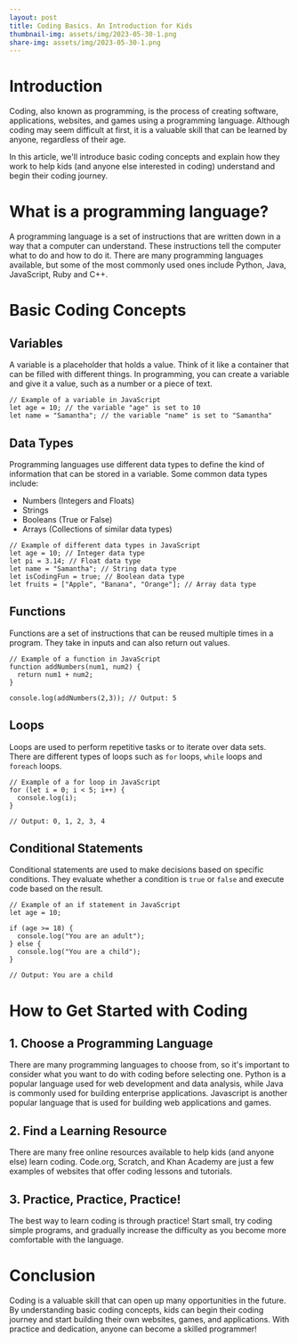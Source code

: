 ```yaml
---
layout: post
title: Coding Basics. An Introduction for Kids
thumbnail-img: assets/img/2023-05-30-1.png
share-img: assets/img/2023-05-30-1.png
---
```


# Introduction

Coding, also known as programming, is the process of creating software, applications, websites, and games using a programming language. Although coding may seem difficult at first, it is a valuable skill that can be learned by anyone, regardless of their age.

In this article, we'll introduce basic coding concepts and explain how they work to help kids (and anyone else interested in coding) understand and begin their coding journey.

# What is a programming language?

A programming language is a set of instructions that are written down in a way that a computer can understand. These instructions tell the computer what to do and how to do it. There are many programming languages available, but some of the most commonly used ones include Python, Java, JavaScript, Ruby and C++.

# Basic Coding Concepts

## Variables

A variable is a placeholder that holds a value. Think of it like a container that can be filled with different things. In programming, you can create a variable and give it a value, such as a number or a piece of text. 

```
// Example of a variable in JavaScript
let age = 10; // the variable "age" is set to 10
let name = "Samantha"; // the variable "name" is set to "Samantha"
```

## Data Types

Programming languages use different data types to define the kind of information that can be stored in a variable. Some common data types include:

- Numbers (Integers and Floats)
- Strings
- Booleans (True or False)
- Arrays (Collections of similar data types)

```
// Example of different data types in JavaScript
let age = 10; // Integer data type
let pi = 3.14; // Float data type
let name = "Samantha"; // String data type
let isCodingFun = true; // Boolean data type
let fruits = ["Apple", "Banana", "Orange"]; // Array data type
```

## Functions

Functions are a set of instructions that can be reused multiple times in a program. They take in inputs and can also return out values. 

```
// Example of a function in JavaScript
function addNumbers(num1, num2) {
  return num1 + num2;
}

console.log(addNumbers(2,3)); // Output: 5
```

## Loops

Loops are used to perform repetitive tasks or to iterate over data sets. There are different types of loops such as `for` loops, `while` loops and `foreach` loops.

```
// Example of a for loop in JavaScript
for (let i = 0; i < 5; i++) {
  console.log(i);
}

// Output: 0, 1, 2, 3, 4
```

## Conditional Statements

Conditional statements are used to make decisions based on specific conditions. They evaluate whether a condition is `true` or `false` and execute code based on the result.

```
// Example of an if statement in JavaScript
let age = 10;

if (age >= 18) {
  console.log("You are an adult");
} else {
  console.log("You are a child");
}

// Output: You are a child
```

# How to Get Started with Coding

## 1. Choose a Programming Language

There are many programming languages to choose from, so it's important to consider what you want to do with coding before selecting one. Python is a popular language used for web development and data analysis, while Java is commonly used for building enterprise applications. Javascript is another popular language that is used for building web applications and games.

## 2. Find a Learning Resource

There are many free online resources available to help kids (and anyone else) learn coding. Code.org, Scratch, and Khan Academy are just a few examples of websites that offer coding lessons and tutorials.

## 3. Practice, Practice, Practice!

The best way to learn coding is through practice! Start small, try coding simple programs, and gradually increase the difficulty as you become more comfortable with the language.

# Conclusion

Coding is a valuable skill that can open up many opportunities in the future. By understanding basic coding concepts, kids can begin their coding journey and start building their own websites, games, and applications. With practice and dedication, anyone can become a skilled programmer!